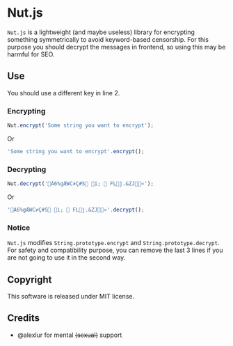 # Nut.js

`Nut.js` is a lightweight (and maybe useless) library for encrypting something symmetrically to avoid keyword-based censorship. For this purpose you should decrypt the messages in frontend, so using this may be harmful for SEO.

## Use

You should use a different key in line 2.

### Encrypting

```javascript
Nut.encrypt('Some string you want to encrypt');
```

Or

```javascript
'Some string you want to encrypt'.encrypt();
```

### Decrypting

```javascript
Nut.decrypt('Á6%gÆWC≯Ç#S i;  FLj.&ZJ«');
```

Or

```javascript
'Á6%gÆWC≯Ç#S i;  FLj.&ZJ«'.decrypt();
```

### Notice

`Nut.js` modifies `String.prototype.encrypt` and `String.prototype.decrypt`. For safety and compatibility purpose, you can remove the last 3 lines if you are not going to use it in the second way.

## Copyright

This software is released under MIT license.

## Credits

- @alexlur for mental ~~(sexual)~~ support